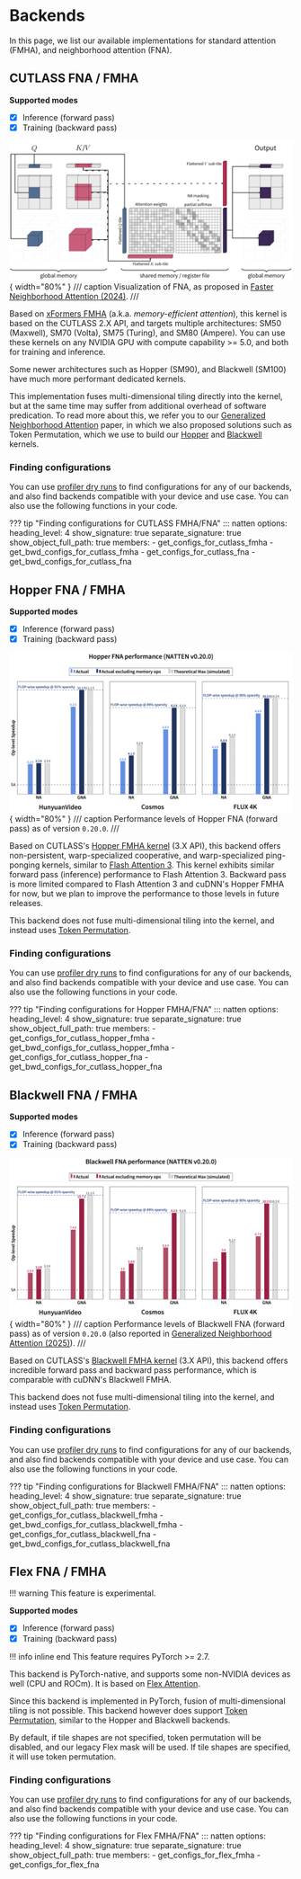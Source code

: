 # Backends

In this page, we list our available implementations for standard attention (FMHA), and neighborhood
attention (FNA).

## CUTLASS FNA / FMHA

**Supported modes**

- [x] Inference (forward pass)
- [x] Training (backward pass)

![FNA visualization](assets/ampere-fna-viz.png){ width="80%" }
/// caption
Visualization of FNA, as proposed in
[Faster Neighborhood Attention (2024)](https://arxiv.org/abs/2403.04690).
///

Based on
[xFormers FMHA](https://github.com/NVIDIA/cutlass/tree/main/examples/41_fused_multi_head_attention)
(a.k.a. _memory-efficient attention_), this kernel is based on the CUTLASS 2.X API, and targets
multiple architectures: SM50 (Maxwell), SM70 (Volta), SM75 (Turing), and SM80 (Ampere).
You can use these kernels on any NVIDIA GPU with compute capability >= 5.0, and
both for training and inference.

Some newer architectures such as Hopper (SM90), and Blackwell (SM100) have much more performant
dedicated kernels.

This implementation fuses multi-dimensional tiling directly into the kernel, but at the same time
may suffer from additional overhead of software predication.
To read more about this, we refer you to our
[Generalized Neighborhood Attention](https://arxiv.org/abs/2504.16922) paper, in which we also
proposed solutions such as Token Permutation, which we use to build our
[Hopper](#hopper-fna-fmha) and [Blackwell](#blackwell-fna-fmha) kernels.


### Finding configurations

You can use [profiler dry runs](profiler.md#dry-run) to find configurations for any of our
backends, and also find backends compatible with your device and use case. You can also use the
following functions in your code.

??? tip "Finding configurations for CUTLASS FMHA/FNA"
    ::: natten
        options:
              heading_level: 4
              show_signature: true
              separate_signature: true
              show_object_full_path: true
              members:
                  - get_configs_for_cutlass_fmha
                  - get_bwd_configs_for_cutlass_fmha
                  - get_configs_for_cutlass_fna
                  - get_bwd_configs_for_cutlass_fna


## Hopper FNA / FMHA

**Supported modes**

- [x] Inference (forward pass)
- [x] Training (backward pass)

![Hopper FNA performance sample](assets/hopper-fna-perf.png){ width="80%" }
/// caption
Performance levels of Hopper FNA (forward pass) as of version `0.20.0`.
///

Based on CUTLASS's
[Hopper FMHA kernel](https://github.com/NVIDIA/cutlass/tree/main/examples/88_hopper_fmha)
(3.X API), this backend offers non-persistent,
warp-specialized cooperative, and warp-specialized ping-ponging kernels, similar to
[Flash Attention 3](https://arxiv.org/abs/2407.08608). This kernel exhibits similar forward pass
(inference) performance to Flash Attention 3.
Backward pass is more limited compared to Flash Attention 3 and cuDNN's Hopper FMHA for now, but we
plan to improve the performance to those levels in future releases.

This backend does not fuse multi-dimensional tiling into the kernel, and instead uses
[Token Permutation](https://arxiv.org/abs/2504.16922).

### Finding configurations

You can use [profiler dry runs](profiler.md#dry-run) to find configurations for any of our
backends, and also find backends compatible with your device and use case. You can also use the
following functions in your code.

??? tip "Finding configurations for Hopper FMHA/FNA"
    ::: natten
        options:
              heading_level: 4
              show_signature: true
              separate_signature: true
              show_object_full_path: true
              members:
                  - get_configs_for_cutlass_hopper_fmha
                  - get_bwd_configs_for_cutlass_hopper_fmha
                  - get_configs_for_cutlass_hopper_fna
                  - get_bwd_configs_for_cutlass_hopper_fna


## Blackwell FNA / FMHA

**Supported modes**

- [x] Inference (forward pass)
- [x] Training (backward pass)

![Blackwell FNA performance sample](assets/blackwell-fna-perf.png){ width="80%" }
/// caption
Performance levels of Blackwell FNA (forward pass) as of version `0.20.0` (also
reported in
[Generalized Neighborhood Attention (2025)](https://arxiv.org/abs/2504.16922)).
///

Based on CUTLASS's
[Blackwell FMHA kernel](https://github.com/NVIDIA/cutlass/tree/main/examples/77_blackwell_fmha)
(3.X API), this backend offers incredible forward pass and backward pass performance, which is
comparable with cuDNN's Blackwell FMHA.

This backend does not fuse multi-dimensional tiling into the kernel, and instead uses
[Token Permutation](https://arxiv.org/abs/2504.16922).

### Finding configurations

You can use [profiler dry runs](profiler.md#dry-run) to find configurations for any of our
backends, and also find backends compatible with your device and use case. You can also use the
following functions in your code.

??? tip "Finding configurations for Blackwell FMHA/FNA"
    ::: natten
        options:
              heading_level: 4
              show_signature: true
              separate_signature: true
              show_object_full_path: true
              members:
                  - get_configs_for_cutlass_blackwell_fmha
                  - get_bwd_configs_for_cutlass_blackwell_fmha
                  - get_configs_for_cutlass_blackwell_fna
                  - get_bwd_configs_for_cutlass_blackwell_fna


## Flex FNA / FMHA

!!! warning
    This feature is experimental.

**Supported modes**

- [x] Inference (forward pass)
- [x] Training (backward pass)

!!! info inline end
    This feature requires PyTorch >= 2.7.

This backend is PyTorch-native, and supports some non-NVIDIA devices as well (CPU and ROCm).
It is based on 
[Flex Attention](https://docs.pytorch.org/docs/stable/nn.attention.flex_attention.html#module-torch.nn.attention.flex_attention).

Since this backend is implemented in PyTorch, fusion of multi-dimensional tiling is not possible.
This backend however does support [Token Permutation](https://arxiv.org/abs/2504.16922), similar to
the Hopper and Blackwell backends.

By default, if tile shapes are not specified, token permutation will be disabled, and our
legacy Flex mask will be used.
If tile shapes are specified, it will use token permutation.

### Finding configurations

You can use [profiler dry runs](profiler.md#dry-run) to find configurations for any of our
backends, and also find backends compatible with your device and use case. You can also use the
following functions in your code.

??? tip "Finding configurations for Flex FMHA/FNA"
    ::: natten
        options:
              heading_level: 4
              show_signature: true
              separate_signature: true
              show_object_full_path: true
              members:
                  - get_configs_for_flex_fmha
                  - get_configs_for_flex_fna
